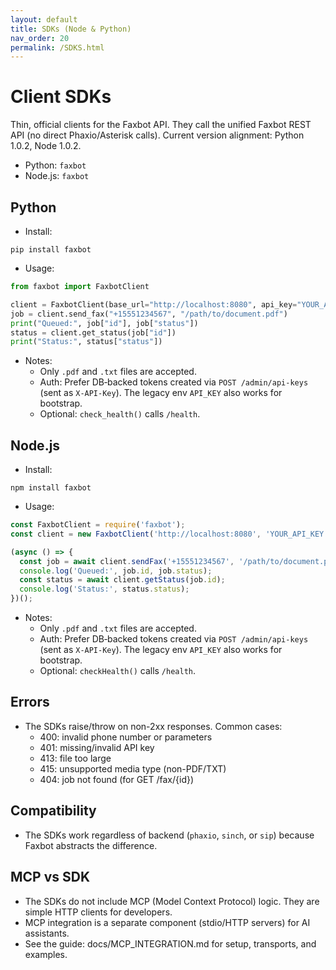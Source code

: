 ```yaml
---
layout: default
title: SDKs (Node & Python)
nav_order: 20
permalink: /SDKS.html
---
```


# Client SDKs

Thin, official clients for the Faxbot API. They call the unified Faxbot REST API (no direct Phaxio/Asterisk calls). Current version alignment: Python 1.0.2, Node 1.0.2.

- Python: `faxbot`
- Node.js: `faxbot`

## Python
- Install:
```
pip install faxbot
```
- Usage:
```python
from faxbot import FaxbotClient

client = FaxbotClient(base_url="http://localhost:8080", api_key="YOUR_API_KEY")
job = client.send_fax("+15551234567", "/path/to/document.pdf")
print("Queued:", job["id"], job["status"])
status = client.get_status(job["id"])
print("Status:", status["status"]) 
```
- Notes:
  - Only `.pdf` and `.txt` files are accepted.
  - Auth: Prefer DB‑backed tokens created via `POST /admin/api-keys` (sent as `X-API-Key`). The legacy env `API_KEY` also works for bootstrap.
  - Optional: `check_health()` calls `/health`.

## Node.js
- Install:
```
npm install faxbot
```
- Usage:
```js
const FaxbotClient = require('faxbot');
const client = new FaxbotClient('http://localhost:8080', 'YOUR_API_KEY');

(async () => {
  const job = await client.sendFax('+15551234567', '/path/to/document.pdf');
  console.log('Queued:', job.id, job.status);
  const status = await client.getStatus(job.id);
  console.log('Status:', status.status);
})();
```
- Notes:
  - Only `.pdf` and `.txt` files are accepted.
  - Auth: Prefer DB‑backed tokens created via `POST /admin/api-keys` (sent as `X-API-Key`). The legacy env `API_KEY` also works for bootstrap.
  - Optional: `checkHealth()` calls `/health`.

## Errors
- The SDKs raise/throw on non-2xx responses. Common cases:
  - 400: invalid phone number or parameters
  - 401: missing/invalid API key
  - 413: file too large
  - 415: unsupported media type (non-PDF/TXT)
  - 404: job not found (for GET /fax/{id})

## Compatibility
- The SDKs work regardless of backend (`phaxio`, `sinch`, or `sip`) because Faxbot abstracts the difference.

## MCP vs SDK
- The SDKs do not include MCP (Model Context Protocol) logic. They are simple HTTP clients for developers.
- MCP integration is a separate component (stdio/HTTP servers) for AI assistants.
- See the guide: docs/MCP_INTEGRATION.md for setup, transports, and examples.
